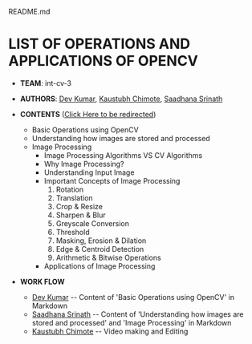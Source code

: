 README.md

# LIST OF OPERATIONS AND APPLICATIONS OF OPENCV

+ **TEAM**: int-cv-3
+ **AUTHORS**: [Dev Kumar](#), [Kaustubh Chimote](#), [Saadhana Srinath](https://github.com/AnaSrinath)

+ **CONTENTS** ([Click Here to be redirected](#))
   - Basic Operations using OpenCV
   - Understanding how images are stored and processed
   - Image Processing
        * Image Processing Algorithms VS CV Algorithms
        * Why Image Processing?
        * Understanding Input Image
        * Important Concepts of Image Processing
            1. Rotation
            1. Translation
            1. Crop & Resize
            1. Sharpen & Blur
            1. Greyscale Conversion
            1. Threshold
            1. Masking, Erosion & Dilation
            1. Edge & Centroid Detection
            1. Arithmetic & Bitwise Operations
        * Applications of Image Processing

+ **WORK FLOW**
    - [Dev Kumar](#) -- Content of 'Basic Operations using OpenCV' in Markdown
    - [Saadhana Srinath](https://github.com/AnaSrinath) -- Content of 'Understanding how images are stored and processed' and 'Image Processing' in Markdown
    - [Kaustubh Chimote](#) -- Video making and Editing
